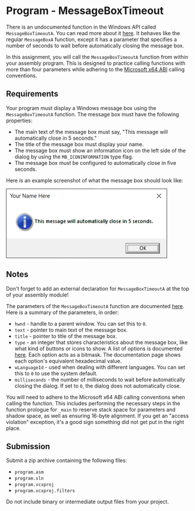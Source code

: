# Program - MessageBoxTimeout

There is an undocumented function in the Windows API called `MessageBoxTimeoutA`. You can read more about it [here](http://pinvoke.net/default.aspx/user32.MessageBoxTimeout). It behaves like the regular `MessageBoxA` function, except it has a parameter that specifies a number of seconds to wait before automatically closing the message box.

In this assignment, you will call the `MessageBoxTimeoutA` function from within your assembly program. This is designed to practice calling functions with more than four parameters while adhering to the [Microsoft x64 ABI](https://learn.microsoft.com/en-us/cpp/build/x64-software-conventions?view=msvc-170) calling conventions.

## Requirements

Your program must display a Windows message box using the `MessageBoxTimeoutA` function. The message box must have the following properties:
- The main text of the message box must say, "This message will automatically close in 5 seconds."
- The title of the message box must display your name.
- The message box must show an information icon on the left side of the dialog by using the `MB_ICONINFORMATION` type flag.
- The message box must be configured to automatically close in five seconds.

Here is an example screenshot of what the message box should look like:

![](example.png)

## Notes

Don't forget to add an external declaration for `MessageBoxTimeoutA` at the top of your assembly module!

The parameters of the `MessageBoxTimeoutA` function are documented [here](http://pinvoke.net/default.aspx/user32.MessageBoxTimeout). Here is a summary of the parameters, in order:

- `hwnd` - handle to a parent window. You can set this to `0`.
- `text` - pointer to main text of the message box.
- `title` - pointer to title of the message box.
- `type` - an integer that stores characteristics about the message box, like what kind of buttons or icons to show. A list of options is documented [here](https://learn.microsoft.com/en-us/windows/win32/api/winuser/nf-winuser-messageboxa). Each option acts as a bitmask. The documentation page shows each option's equivalent hexadecimal value.
- `wLanguageId` - used when dealing with different languages. You can set this to `0` to use the system default.
- `milliseconds` - the number of milliseconds to wait before automatically closing the dialog. If set to `0`, the dialog does not automatically close.

You will need to adhere to the Microsoft x64 ABI calling conventions when calling the function. This includes performing the necessary steps in the function prologue for `_main` to reserve stack space for parameters and shadow space, as well as ensuring 16-byte alignment. If you get an "access violation" exception, it's a good sign something did not get put in the right place.

## Submission

Submit a zip archive containing the following files:
- `program.asm`
- `program.sln`
- `program.vcxproj`
- `program.vcxproj.filters`

Do not include binary or intermediate output files from your project.
